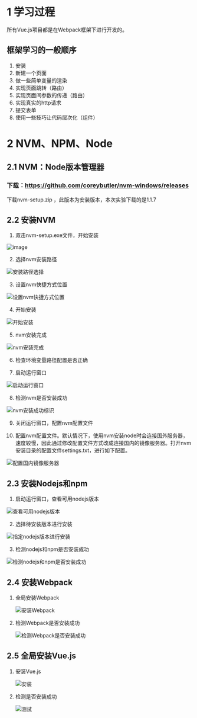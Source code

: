 # 1 学习过程

所有Vue.js项目都是在Webpack框架下进行开发的。

## 框架学习的一般顺序

1. 安装
2. 新建一个页面
3. 做一些简单变量的渲染
4. 实现页面跳转（路由）
5. 实现页面间参数的传递（路由）
6. 实现真实的http请求
7. 提交表单
8. 使用一些技巧让代码层次化（组件）

# 2 NVM、NPM、Node

## 2.1 NVM：Node版本管理器

### 下载：https://github.com/coreybutler/nvm-windows/releases 

 下载nvm-setup.zip ，此版本为安装版本，本次实验下载的是1.1.7

## 2.2 安装NVM

1. 双击nvm-setup.exe文件，开始安装

![image](https://github.com/zhangzhiminxinyang/vue/blob/master/images/NVM_install_1.png)

2. 选择nvm安装路径

![安装路径选择](https://github.com/zhangzhiminxinyang/vue/blob/master/images/NVM_install_2.png)

3. 设置nvm快捷方式位置

![设置nvm快捷方式位置](https://github.com/zhangzhiminxinyang/vue/blob/master/images/NVM_install_3.png)

4. 开始安装

![开始安装](https://github.com/zhangzhiminxinyang/vue/blob/master/images/NVM_install_4.png)

5. nvm安装完成

![nvm安装完成](https://github.com/zhangzhiminxinyang/vue/blob/master/images/NVM_install_6.png)

6. 检查环境变量路径配置是否正确

7. 启动运行窗口

![启动运行窗口](https://github.com/zhangzhiminxinyang/vue/blob/master/images/NVM_install_7.png)

8. 检测nvm是否安装成功

![nvm安装成功标识](https://github.com/zhangzhiminxinyang/vue/blob/master/images/NVM_install_8.png)

9. 关闭运行窗口，配置nvm配置文件

10. 配置nvm配置文件。默认情况下，使用nvm安装node时会连接国外服务器，速度较慢，因此通过修改配置文件方式改成连接国内的镜像服务器。打开nvm安装目录的配置文件settings.txt，进行如下配置。

![配置国内镜像服务器](https://github.com/zhangzhiminxinyang/vue/blob/master/images/NVM_install_9.png)

## 2.3 安装Nodejs和npm

1. 启动运行窗口，查看可用nodejs版本

![查看可用nodejs版本](https://github.com/zhangzhiminxinyang/vue/blob/master/images/NVM_install_10.png)

2. 选择待安装版本进行安装

![指定nodejs版本进行安装](https://github.com/zhangzhiminxinyang/vue/blob/master/images/NVM_install_11.png)

3. 检测nodejs和npm是否安装成功

![检测nodejs和npm是否安装成功](https://github.com/zhangzhiminxinyang/vue/blob/master/images/NVM_install_12.png)

## 2.4 安装Webpack

1. 全局安装Webpack

   ![安装Webpack](https://github.com/zhangzhiminxinyang/vue/blob/master/images/webpack_install_1.png)

2. 检测Webpack是否安装成功

   ![检测Webpack是否安装成功](https://github.com/zhangzhiminxinyang/vue/blob/master/images/webpack_install_2.png)

## 2.5 全局安装Vue.js

1. 安装Vue.js

    ![安装](https://github.com/zhangzhiminxinyang/vue/blob/master/images/vue_install_1.png)

2. 检测是否安装成功

   ![测试](https://github.com/zhangzhiminxinyang/vue/blob/master/images/vue_install_2.png)

